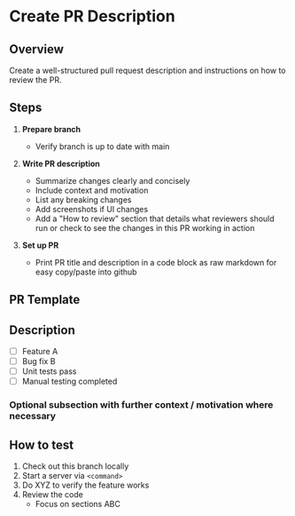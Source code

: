 # Create PR Description

## Overview

Create a well-structured pull request description and instructions on how to review the PR.

## Steps

1. **Prepare branch**
   - Verify branch is up to date with main

2. **Write PR description**
   - Summarize changes clearly and concisely
   - Include context and motivation
   - List any breaking changes
   - Add screenshots if UI changes
   - Add a "How to review" section that details what reviewers should run or check to see the changes in this PR working in action

3. **Set up PR**
   - Print PR title and description in a code block as raw markdown for easy copy/paste into github

## PR Template

## Description

- [ ] Feature A
- [ ] Bug fix B
- [ ] Unit tests pass
- [ ] Manual testing completed

### Optional subsection with further context / motivation where necessary

## How to test

1. Check out this branch locally
2. Start a server via `<command>`
3. Do XYZ to verify the feature works
4. Review the code
   - Focus on sections ABC
